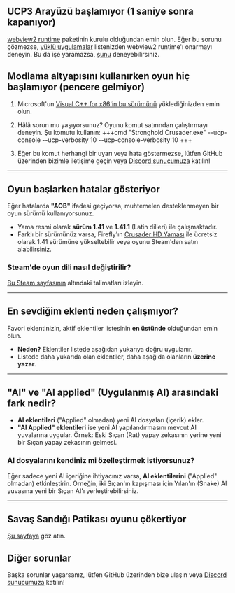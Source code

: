 ## UCP3 Arayüzü başlamıyor (1 saniye sonra kapanıyor)
[webview2 runtime](https://developer.microsoft.com/en-us/microsoft-edge/webview2/) paketinin kurulu olduğundan emin olun.
Eğer bu sorunu çözmezse, [yüklü uygulamalar](https://support.microsoft.com/en-us/windows/repair-apps-and-programs-in-windows-e90eefe4-d0a2-7c1b-dd59-949a9030f317) listenizden webview2 runtime'ı onarmayı deneyin.
Bu da işe yaramazsa, [şunu](https://superuser.com/a/1751710) deneyebilirsiniz.

## Modlama altyapısını kullanırken oyun hiç başlamıyor (pencere gelmiyor)

1. Microsoft'un [Visual C++ for x86'in bu sürümünü](https://aka.ms/vs/17/release/vc_redist.x86.exe) yüklediğinizden emin olun.

2. Hâlâ sorun mu yaşıyorsunuz? Oyunu komut satırından çalıştırmayı deneyin. Şu komutu kullanın:
    +++cmd
    "Stronghold Crusader.exe" --ucp-console --ucp-verbosity 10 --ucp-console-verbosity 10
    +++

3. Eğer bu komut herhangi bir uyarı veya hata göstermezse, lütfen GitHub üzerinden bizimle iletişime geçin veya [Discord sunucumuza](https://discord.gg/P9dkF38Q2t) katılın!

---

## Oyun başlarken hatalar gösteriyor

Eğer hatalarda **"AOB"** ifadesi geçiyorsa, muhtemelen desteklenmeyen bir oyun sürümü kullanıyorsunuz.

- Yama resmi olarak **sürüm 1.41** ve **1.41.1** (Latin dilleri) ile çalışmaktadır.
- Farklı bir sürümünüz varsa, Firefly'ın [Crusader HD Yaması](http://www.strongholdcrusaderhd.com/patch.html) ile ücretsiz olarak 1.41 sürümüne yükseltebilir veya oyunu Steam'den satın alabilirsiniz.

### Steam'de oyun dili nasıl değiştirilir?
[Bu Steam sayfasının](https://help.steampowered.com/en/faqs/view/4984-C127-121D-B3F2) altındaki talimatları izleyin.

---

## En sevdiğim eklenti neden çalışmıyor?

Favori eklentinizin, aktif eklentiler listesinin **en üstünde** olduğundan emin olun.

- **Neden?** Eklentiler listede aşağıdan yukarıya doğru uygulanır.
- Listede daha yukarıda olan eklentiler, daha aşağıda olanların **üzerine yazar**.

---

## "AI" ve "AI applied" (Uygulanmış AI) arasındaki fark nedir?

- **AI eklentileri** ("Applied" olmadan) yeni AI dosyaları (içerik) ekler.
- **"AI Applied" eklentileri** ise yeni AI yapılandırmasını mevcut AI yuvalarına uygular.
   Örnek: Eski Sıçan (Rat) yapay zekasının yerine yeni bir Sıçan yapay zekasının gelmesi.

### AI dosyalarını kendiniz mi özelleştirmek istiyorsunuz?
Eğer sadece yeni AI içeriğine ihtiyacınız varsa, **AI eklentilerini** ("Applied" olmadan) etkinleştirin.
Örneğin, iki Sıçan'ın kapışması için Yılan'ın (Snake) AI yuvasına yeni bir Sıçan AI'ı yerleştirebilirsiniz.

---

## Savaş Sandığı Patikası oyunu çökertiyor
[Şu sayfaya](https://steamcommunity.com/app/40970/discussions/0/1777135944135270096/) göz atın.

## Diğer sorunlar

Başka sorunlar yaşarsanız, lütfen GitHub üzerinden bize ulaşın veya [Discord sunucumuza](https://discord.gg/P9dkF38Q2t) katılın!